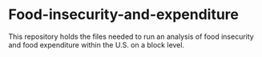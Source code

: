 # Food-insecurity-and-expenditure
This repository holds the files needed to run an analysis of food insecurity and food expenditure within the U.S. on a block level. 
